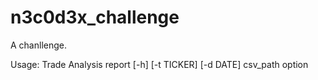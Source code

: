 # n3c0d3x_challenge
A chanllenge.

Usage: Trade Analysis report [-h] [-t TICKER] [-d DATE] csv_path option

